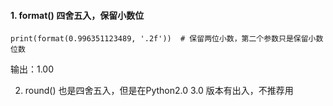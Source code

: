 #### 1. format() 四舍五入，保留小数位
```
print(format(0.996351123489, '.2f'))  # 保留两位小数，第二个参数只是保留小数位数
```
输出：1.00

2. round() 也是四舍五入，但是在Python2.0 3.0 版本有出入，不推荐用


